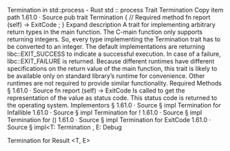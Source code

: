 Termination in std::process - Rust
std
::
process
Trait
Termination
Copy item path
1.61.0
·
Source
pub trait Termination {
    // Required method
    fn
report
(self) ->
ExitCode
;
}
Expand description
A trait for implementing arbitrary return types in the
main
function.
The C-main function only supports returning integers.
So, every type implementing the
Termination
trait has to be converted
to an integer.
The default implementations are returning
libc::EXIT_SUCCESS
to indicate
a successful execution. In case of a failure,
libc::EXIT_FAILURE
is returned.
Because different runtimes have different specifications on the return value
of the
main
function, this trait is likely to be available only on
standard library’s runtime for convenience. Other runtimes are not required
to provide similar functionality.
Required Methods
§
1.61.0
·
Source
fn
report
(self) ->
ExitCode
Is called to get the representation of the value as status code.
This status code is returned to the operating system.
Implementors
§
1.61.0
·
Source
§
impl
Termination
for
Infallible
1.61.0
·
Source
§
impl
Termination
for
!
1.61.0
·
Source
§
impl
Termination
for
()
1.61.0
·
Source
§
impl
Termination
for
ExitCode
1.61.0
·
Source
§
impl<T:
Termination
, E:
Debug
>
Termination
for
Result
<T, E>
